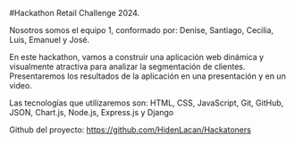 #Hackathon Retail Challenge 2024. 

Nosotros somos el equipo 1, conformado por: Denise, Santiago, Cecilia, Luis, Emanuel y José. 

En este hackathon, vamos a construir una aplicación web dinámica y visualmente atractiva para analizar la segmentación de clientes. Presentaremos los resultados de la aplicación en una presentación y en un video. 

Las tecnologías que utilizaremos son: HTML, CSS, JavaScript, Git, GitHub, JSON, Chart.js, Node.js, Express.js y Django

Github del proyecto: https://github.com/HidenLacan/Hackatoners


<!--
# Hackaton Retail Challenge
¡Bienvenidos al Hackathon! En este evento, vamos a construir una aplicación web dinámica y visualmente atractiva para analizar la segmentación de clientes. Este tutorial te guiará paso a paso para crear una base sólida para tu proyecto. ¡Manos a la obra!

## Objetivo del Proyecto

El objetivo de este proyecto es desarrollar una aplicación web que permita cargar datos preprocesados de clientes, visualizar métricas RFM (Recencia, Frecuencia, Valor Monetario) y mostrar los resultados mediante gráficos interactivos utilizando Chart.js. Este proyecto servirá como punto de partida para que puedas personalizar y expandir según tus necesidades.

## Estructura del Proyecto

Aquí está la estructura de archivos que usaremos:

> Puedes descargar el archivo zip adjunto que tiene el código que usamos en este tutorial para que no tengas que crearlo manualmente.

```
/hackaton
    /css
        styles.css
    /js
        app.js
    /data
        rfmData.json
    index.html
```

- La carpeta `css` contiene los estilos de la aplicación.
- la carpeta `js` va a contener todos los scripts JS que tu aplicación va a necesitar para desplegar la información
- la carpeta `data` va a contener un archivo llamado `rfmData.json` el cual es el que provee los datos al JS para ser mostrados
- finalmente el archivo `index.html` que será nuestro archivo principal

> Notarás que en el archivo zip adjunto, dentro de cada archivo ya se encuentra un código de ejemplo. Si lo ejecutas verás que es ¡totalmente funcional! por lo que tendrán una base muy sólida para construir y personalizar el resto de la aplicación.

## Paso 1 Crear la Estructura del HTML

Crea un archivo index.html y añade la estructura básica del HTML:

```html<!DOCTYPE html>
<html lang="es">
<head>
    <meta charset="UTF-8">
    <meta name="viewport" content="width=device-width, initial-scale=1.0">
    <title>Segmentación de Clientes</title>
    <link rel="stylesheet" href="css/styles.css">
</head>
<body>
    <header>
        <h1>Segmentación de Clientes</h1>
    </header>
    <main>
        <section id="upload-section">
            <h2>Cargar Datos</h2>
            <button id="loadDataButton">Cargar Datos</button>
        </section>
        <section id="charts-section">
            <h2>Visualización de Datos</h2>
            <canvas id="rfmChart"></canvas>
        </section>
    </main>
    <script src="https://cdn.jsdelivr.net/npm/chart.js"></script>
    <script src="js/app.js"></script>
</body>
</html>
```

aquí estamos creando una estructura simple que tiene un botón el cual va a hacer el llamado a un script que va a ejecutar el código necesario dentro del archivo `app.js` para desplegar los gráficos.

## Paso 2: Estilizar la Página con CSS

Crea un archivo styles.css en la carpeta css y añade los estilos básicos:

```css
body {
    font-family: Arial, sans-serif;
    margin: 0;
    padding: 0;
    background-color: #f5f5f5;
}

header {
    background-color: #4CAF50;
    color: white;
    padding: 1em;
    text-align: center;
}

main {
    padding: 1em;
    max-width: 800px;
    margin: auto;
}

section {
    margin-bottom: 2em;
}

h2 {
    color: #333;
}

button {
    display: block;
    margin: 1em 0;
    padding: 0.5em 1em;
    background-color: #4CAF50;
    color: white;
    border: none;
    cursor: pointer;
}

button:hover {
    background-color: #45a049;
}

canvas {
    max-width: 100%;
}
```

agregamos unos estilos simples para que sea visualmente más atractivo.

## Paso 3: Crear el Archivo JSON con Datos RFM

Crea un archivo rfmData.json en la carpeta data con el siguiente contenido de ejemplo:

```json
[
    {
        "customerID": 1,
        "recency": 5,
        "frequency": 10,
        "monetary": 500
    },
    {
        "customerID": 2,
        "recency": 3,
        "frequency": 7,
        "monetary": 300
    },
    {
        "customerID": 3,
        "recency": 15,
        "frequency": 2,
        "monetary": 100
    }
]
```

Posiblemente la estructura del archivo varíe cuando el equipo de Data tenga le versión final, pero es un buen comienzo.

## Paso 4: Escribir el JavaScript para la Lógica de Visualización de Gráficos

Crea un archivo app.js en la carpeta js y añade el siguiente código:

```javascript
document.getElementById('loadDataButton').addEventListener('click', loadData);

function loadData() {
    fetch('data/rfmData.json')
        .then(response => response.json())
        .then(data => renderChart(data))
        .catch(error => console.error('Error al cargar los datos:', error));
}

function renderChart(rfmData) {
    const ctx = document.getElementById('rfmChart').getContext('2d');
    const labels = rfmData.map(customer => `Cliente ${customer.customerID}`);
    const recencyData = rfmData.map(customer => customer.recency);
    const frequencyData = rfmData.map(customer => customer.frequency);
    const monetaryData = rfmData.map(customer => customer.monetary);

    new Chart(ctx, {
        type: 'bar',
        data: {
            labels: labels,
            datasets: [
                {
                    label: 'Recency',
                    data: recencyData,
                    backgroundColor: 'rgba(255, 99, 132, 0.2)',
                    borderColor: 'rgba(255, 99, 132, 1)',
                    borderWidth: 1
                },
                {
                    label: 'Frequency',
                    data: frequencyData,
                    backgroundColor: 'rgba(54, 162, 235, 0.2)',
                    borderColor: 'rgba(54, 162, 235, 1)',
                    borderWidth: 1
                },
                {
                    label: 'Monetary',
                    data: monetaryData,
                    backgroundColor: 'rgba(75, 192, 192, 0.2)',
                    borderColor: 'rgba(75, 192, 192, 1)',
                    borderWidth: 1
                }
            ]
        },
        options: {
            scales: {
                y: {
                    beginAtZero: true
                }
            }
        }
    });
}
```

### Explicación del Código JavaScript:

#### Carga de Datos

**loadData:** Esta función se activa al hacer clic en el botón "Cargar Datos". Utiliza fetch para cargar el archivo JSON y pasar los datos a renderChart.
Visualización con Chart.js:

**renderChart**: Usa Chart.js para crear un gráfico de barras con las métricas RFM. Cada métrica (Recencia, Frecuencia, Valor Monetario) se representa como un dataset diferente. Se utilizan los datos del archivo JSON para poblar el gráfico.

## Personaliza tu Proyecto

### Cambia los Estilos CSS

Para personalizar los estilos de tu aplicación, simplemente modifica el archivo `styles.css`. ¡Deja volar tu creatividad! Cambia los colores, fuentes, márgenes, y cualquier otro aspecto visual para que se ajuste a tu diseño preferido.

### Ajusta la Estructura del HTML

Puedes modificar el archivo `index.html` para ajustar la estructura según tus necesidades. Agrega más secciones, cambia la disposición de los elementos, o incluye nuevos componentes HTML. ¡Hazlo tuyo!

### Personaliza los Gráficos

Para personalizar los gráficos, modifica la configuración en el archivo `app.js`. Verás que ya está un código de ejemplo en el que se realiza un gráfico de barras. Chart.js ofrece muchas opciones de personalización para cambiar colores, tipos de gráficos, leyendas, y más. Consulta la documentación de [Chart.js](https://www.chartjs.org/docs/latest/getting-started/) para obtener más detalles.

## Funcionalidad Adicional: Componente para Cargar Archivo

¡Lleva tu proyecto al siguiente nivel! Añade un componente para permitir a los usuarios cargar su propio archivo JSON en lugar de utilizar un archivo estático. Aquí te mostramos cómo hacerlo:

agrega este nuevo componente a tu html:

```html
<section id="upload-section">
    <h2>Cargar Datos</h2>
    <input type="file" id="fileInput" accept=".json">
    <button id="loadDataButton">Cargar Datos de Ejemplo</button>
</section>
```

agrega estas líneas de código al archivo `app.js`.

```javascript
document.getElementById('fileInput').addEventListener('change', handleFileUpload);
document.getElementById('loadDataButton').addEventListener('click', loadData);

function handleFileUpload(event) {
    const file = event.target.files[0];
    if (file) {
        const reader = new FileReader();
        reader.onload = function(e) {
            const data = JSON.parse(e.target.result);
            renderChart(data);
        };
        reader.readAsText(file);
    }
}
```

Con ello podrás subir archivos y no tenerlos directamente en el proyecto. Está en tí hacer este paso extra, pero le da mucho más dinamismo a la aplicación.

## ¡A por ello!

Ahora es tu turno de llevarla al siguiente nivel. Personaliza, experimenta y, sobre todo, diviértete. Recuerda, la creatividad y la innovación son tus mejores herramientas. ¡Buena suerte y disfruta del Hackathon!